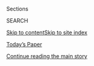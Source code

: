 <div id="app">

<div>

<div class="NYTAppHideMasthead css-zz1s19 e1suatyy0">

<div class="section css-ui9rw0 e1suatyy2">

<div class="css-11hrj97 er09x8g0">

<div class="css-6n7j50">

</div>

<span class="css-1dv1kvn">Sections</span>

<div class="css-10488qs">

<span class="css-1dv1kvn">SEARCH</span>

</div>

[Skip to content](#site-content)[Skip to site index](#site-index)

</div>

<div class="css-10698na e1huz5gh0">

</div>

</div>

<div id="masthead-bar-one" class="section hasLinks css-15hmgas e1csuq9d3">

<div class="css-uqyvli e1csuq9d0">

</div>

<div class="css-1uqjmks e1csuq9d1">

</div>

<div class="css-9e9ivx">

[](https://myaccount.nytimes.com/auth/login?response_type=cookie&client_id=vi)

</div>

<div class="css-1bvtpon e1csuq9d2">

[Today’s Paper](https://www.nytimes.com/section/todayspaper)

</div>

</div>

</div>

</div>

<div data-aria-hidden="false">

<div id="site-content" role="main">

<div id="top-wrapper" class="css-15p45cc eaca97t0" type="top">

<div id="top-slug" class="css-19x0jxb eaca97t1" hidden="">

Advertisement

</div>

[Continue reading the main story](#after-top)

<div class="ad top-wrapper" style="text-align:center;height:100%;display:block;min-height:90px">

<div id="top" class="place-ad" data-position="top" data-size-key="top">

</div>

</div>

<div id="after-top">

</div>

</div>

<div id="collection-jennifer-senior" class="section css-15h4p1b e9abtgs0">

<div class="css-1j21atc e1svk9qx1">

<div class="css-fmiefx e1svk9qx2">

<div class="css-1hk7r2m eu54l5x0">

<div id="sponsor-wrapper" class="css-7a1pgi eaca97t0" type="sponsor" hidden="">

<div id="sponsor-slug" class="css-1l4mleb eaca97t1" hidden="">

Supported by

</div>

[Continue reading the main story](#after-sponsor)

<div id="sponsor" class="ad sponsor-wrapper" style="text-align:left;height:100%;display:block">

</div>

<div id="after-sponsor">

</div>

</div>

</div>

### <span class="css-1032l74 ezz4tcd1">[Opinion](/section/opinion)</span>

</div>

<div class="css-nfcc9b e1svk9qx3">

<div class="css-zpl4ow e1svk9qx7">

![avatar](https://static01.nyt.com/images/2018/10/26/opinion/jennifer-senior/jennifer-senior-thumbLarge.png)

</div>

<div class="css-vl9dhg e1svk9qx5">

<div class="css-1nrhkj6 e1svk9qx6">

# Jennifer Senior

<div class="follow-button-placeholder" data-collection-id="">

</div>

</div>

## <span>Politics and social science.</span> <span class="css-dd5dyy">More**</span>

</div>

</div>

## <span>Politics and social science.</span> <span class="css-dd5dyy">More**</span>

</div>

<div class="css-1ywsdp4">

Jennifer Senior has been an Op-Ed columnist since September 2018. She
had been a daily book critic for The Times; before that, she spent many
years as a staff writer for New York magazine, doing profiles and cover
stories about politics, social science and mental health.   
  
Her best-selling book, "All Joy and No Fun: The Paradox of Modern
Parenthood," has been translated into 12 languages, and her work has
been anthologized in many essay collections, including four volumes of
“The Best American Political Writing.” She lives in Brooklyn, N.Y.,
with her husband and son. 

</div>

<div class="css-1rclpnj ekkqrpp0">

</div>

<div class="css-185go5a e1o5byef0">

<div class="css-15cbhtu">

  - [Latest](#stream-panel)
  - <span class="css-6n7j50">Search</span>
    <div class="control">
    <div class="label-container css-1dv1kvn">
    Search
    </div>
    <div class="css-wm4t3d">
    **<span id="clear-search-input" class="css-1dv1kvn">Clear this text
    input</span>
    </div>
    </div>
    <span class="css-1iovbfw"></span>

<div id="stream-panel" class="section css-8msx5b e1jz0cab1">

<div class="css-13mho3u">

1.  
    
    <div class="css-1cp3ece">
    
    <div class="css-1l4spti">
    
    [](/2020/08/05/opinion/coronavirus-mental-illness-depression.html)
    
    <div class="css-79elbk">
    
    ![](https://static01.nyt.com/images/2020/08/08/opinion/08senior2/05senior2-thumbWide.jpg?quality=75&auto=webp&disable=upscale)
    
    </div>
    
    ## We’ve Hit a Pandemic Wall
    
    New data show that Americans are suffering from record levels of
    mental distress.
    
    <div class="css-1nqbnmb ea5icrr0">
    
    By <span class="css-1n7hynb">Jennifer Senior</span>
    
    </div>
    
    <div class="css-185051n">
    
    [Leer en
    español](https://www.nytimes.com/es/2020/08/07/espanol/opinion/ansiedad-coronavirus.html "Read in Spanish")
    
    </div>
    
    </div>
    
    <div class="css-1lc2l26 e1xfvim33">
    
    </div>
    
    </div>

2.  
    
    <div class="css-1cp3ece">
    
    <div class="css-1l4spti">
    
    [](/2020/07/21/opinion/anthony-fauci-coronavirus.html)
    
    <div class="css-79elbk">
    
    ![](https://static01.nyt.com/images/2020/07/21/opinion/21senior1/merlin_171455547_8ab6013e-5a7c-4899-a744-61d164f5322f-thumbWide.jpg?quality=75&auto=webp&disable=upscale)
    
    </div>
    
    ## I Spoke With Anthony Fauci. He Says His Inbox Isn’t Pretty.
    
    An interview with the man who has an important message for you, if
    he can get it out.
    
    <div class="css-1nqbnmb ea5icrr0">
    
    By <span class="css-1n7hynb">Jennifer Senior</span>
    
    </div>
    
    </div>
    
    <div class="css-1lc2l26 e1xfvim33">
    
    </div>
    
    </div>

3.  
    
    <div class="css-1cp3ece">
    
    <div class="css-1l4spti">
    
    [](/2020/07/12/opinion/liberal-arts-college-covid.html)
    
    <div class="css-79elbk">
    
    ![](https://static01.nyt.com/images/2020/07/12/opinion/12Senior/merlin_173814348_0b379044-ece0-42e2-8c29-840fb84ffb4a-thumbWide.jpg?quality=75&auto=webp&disable=upscale)
    
    </div>
    
    ## Dear Liberal Arts Students: Seize This Moment
    
    The world needs you. Here’s your chance.
    
    <div class="css-1nqbnmb ea5icrr0">
    
    By <span class="css-1n7hynb">Jennifer Senior</span>
    
    </div>
    
    </div>
    
    <div class="css-1lc2l26 e1xfvim33">
    
    </div>
    
    </div>

4.  
    
    <div class="css-1cp3ece">
    
    <div class="css-1l4spti">
    
    [](/2020/06/28/opinion/trump-newt-gingrich.html)
    
    <div class="css-79elbk">
    
    ![](https://static01.nyt.com/images/2020/06/28/opinion/28Senior/merlin_110121425_ff630430-e6d2-4779-b767-9d43850923c1-thumbWide.jpg?quality=75&auto=webp&disable=upscale)
    
    </div>
    
    ## Trump’s Napalm Politics? They Began With Newt
    
    Gingrich wrote the playbook for it all. The nastiness, the contempt
    for norms, the transformation of political opponents into enemies.
    
    <div class="css-1nqbnmb ea5icrr0">
    
    By <span class="css-1n7hynb">Jennifer Senior</span>
    
    </div>
    
    </div>
    
    <div class="css-1lc2l26 e1xfvim33">
    
    </div>
    
    </div>

5.  
    
    <div class="css-1cp3ece">
    
    <div class="css-1l4spti">
    
    [](/2020/06/21/opinion/trump-autocrat-barr.html)
    
    <div class="css-79elbk">
    
    ![](https://static01.nyt.com/images/2020/06/21/opinion/21senior/21senior-thumbWide.jpg?quality=75&auto=webp&disable=upscale)
    
    </div>
    
    ## America’s Aspiring Autocrat Is in the Home Stretch. How Worried Should We Be?
    
    Beware a despot when he’s cornered.
    
    <div class="css-1nqbnmb ea5icrr0">
    
    By <span class="css-1n7hynb">Jennifer Senior</span>
    
    </div>
    
    </div>
    
    <div class="css-1lc2l26 e1xfvim33">
    
    </div>
    
    </div>

6.  
    
    <div class="css-1cp3ece">
    
    <div class="css-1l4spti">
    
    [](/2020/06/14/opinion/layoffs-coronavirus-economy.html)
    
    <div class="css-79elbk">
    
    ![](https://static01.nyt.com/images/2020/06/15/opinion/15Senior/merlin_168730191_6d2050f8-1226-4039-a1ef-0fabf814cdf7-thumbWide.jpg?quality=75&auto=webp&disable=upscale)
    
    </div>
    
    ## More People Will Be Fired in the Pandemic. Let’s Talk About It.
    
    For starters, don’t do it on Zoom. And consider not doing it at all.
    
    <div class="css-1nqbnmb ea5icrr0">
    
    By <span class="css-1n7hynb">Jennifer Senior</span>
    
    </div>
    
    </div>
    
    <div class="css-1lc2l26 e1xfvim33">
    
    </div>
    
    </div>

7.  
    
    <div class="css-1cp3ece">
    
    <div class="css-1l4spti">
    
    [](/2020/06/07/opinion/trump-mattis-polls.html)
    
    <div class="css-79elbk">
    
    ![](https://static01.nyt.com/images/2020/06/07/opinion/07Senior/07Senior-thumbWide.jpg?quality=75&auto=webp&disable=upscale)
    
    </div>
    
    ## Is This the Trump Tipping Point?
    
    I know. We’ve said we’ve been here a thousand times before. This
    time feels different.
    
    <div class="css-1nqbnmb ea5icrr0">
    
    By <span class="css-1n7hynb">Jennifer Senior</span>
    
    </div>
    
    </div>
    
    <div class="css-1lc2l26 e1xfvim33">
    
    </div>
    
    </div>

8.  
    
    <div class="css-1cp3ece">
    
    <div class="css-1l4spti">
    
    [](/2020/05/31/opinion/trump-police-george-floyd.html)
    
    <div class="css-79elbk">
    
    ![](https://static01.nyt.com/images/2020/05/31/opinion/31Senior-sub/merlin_173015139_fef4c7e9-6d66-4789-a52a-1a9ddb6d84dc-thumbWide.jpg?quality=75&auto=webp&disable=upscale)
    
    </div>
    
    ## What Trump and Toxic Cops Have in Common
    
    It’s us versus them.
    
    <div class="css-1nqbnmb ea5icrr0">
    
    By <span class="css-1n7hynb">Jennifer Senior</span>
    
    </div>
    
    </div>
    
    <div class="css-1lc2l26 e1xfvim33">
    
    </div>
    
    </div>

9.  
    
    <div class="css-1cp3ece">
    
    <div class="css-1l4spti">
    
    [](/2020/05/24/opinion/coronavirus-parents-work-from-home.html)
    
    <div class="css-79elbk">
    
    ![](https://static01.nyt.com/images/2020/05/24/opinion/24Senior/24Senior-thumbWide.jpg?quality=75&auto=webp&disable=upscale)
    
    </div>
    
    ## Camp Is Canceled. Three More Months of Family Time. Help.
    
    We’re homemakers, stay-at-home parents and paid workers. All at the
    same time.
    
    <div class="css-1nqbnmb ea5icrr0">
    
    By <span class="css-1n7hynb">Jennifer Senior</span>
    
    </div>
    
    </div>
    
    <div class="css-1lc2l26 e1xfvim33">
    
    </div>
    
    </div>

10. 
    
    <div class="css-1cp3ece">
    
    <div class="css-1l4spti">
    
    [](/2020/05/20/opinion/trump-hydroxychloroquine-vaccine.html)
    
    <div class="css-79elbk">
    
    ![](https://static01.nyt.com/images/2020/05/20/opinion/20seniorWeb/merlin_172649979_7450ed27-c668-46c4-a134-26a9ff80ab68-thumbWide.jpg?quality=75&auto=webp&disable=upscale)
    
    </div>
    
    ## What Elvis, Michael Jackson and Trump Have in Common
    
    They were all nightmare celebrity patients.
    
    <div class="css-1nqbnmb ea5icrr0">
    
    By <span class="css-1n7hynb">Jennifer Senior</span>
    
    </div>
    
    </div>
    
    <div class="css-1lc2l26 e1xfvim33">
    
    </div>
    
    </div>

<div class="css-13mho3u">

<div class="css-1t62hi8">

<div class="css-1stvaey">

Show More

<div>

<div style="border:0;clip:rect(0 0 0 0);height:1px;margin:-1px;overflow:hidden;white-space:nowrap;padding:0;width:1px;position:absolute" role="log" data-aria-live="assertive">

</div>

<div style="border:0;clip:rect(0 0 0 0);height:1px;margin:-1px;overflow:hidden;white-space:nowrap;padding:0;width:1px;position:absolute" role="log" data-aria-live="assertive">

</div>

<div style="border:0;clip:rect(0 0 0 0);height:1px;margin:-1px;overflow:hidden;white-space:nowrap;padding:0;width:1px;position:absolute" role="log" data-aria-live="polite">

</div>

<div style="border:0;clip:rect(0 0 0 0);height:1px;margin:-1px;overflow:hidden;white-space:nowrap;padding:0;width:1px;position:absolute" role="log" data-aria-live="polite">

</div>

</div>

</div>

</div>

</div>

</div>

<div class="css-g6hk37 supplemental">

<div id="mid1-wrapper" class="css-10wkyv7 eaca97t0" type="lede">

<div id="mid1-slug" class="css-1tag3rd eaca97t1">

Advertisement

</div>

[Continue reading the main story](#after-mid1)

<div id="mid1" class="ad mid1-wrapper" style="text-align:center;height:100%;display:block;min-height:250px">

</div>

<div id="after-mid1">

</div>

</div>

<div id="mktg-wrapper" class="css-oxle51 eaca97t0" type="mktg">

<div id="mktg-slug" class="css-1tag3rd eaca97t1">

Advertisement

</div>

[Continue reading the main story](#after-mktg)

<div id="mktg" class="ad mktg-wrapper" style="text-align:center;height:100%;display:block">

</div>

<div id="after-mktg">

</div>

</div>

</div>

</div>

</div>

</div>

</div>

</div>

## Site Index

<div>

</div>

## Site Information Navigation

  - [© <span>2020</span> <span>The New York Times
    Company</span>](https://help.nytimes.com/hc/en-us/articles/115014792127-Copyright-notice)

<!-- end list -->

  - [NYTCo](https://www.nytco.com/)
  - [Contact
    Us](https://help.nytimes.com/hc/en-us/articles/115015385887-Contact-Us)
  - [Work with us](https://www.nytco.com/careers/)
  - [Advertise](https://nytmediakit.com/)
  - [T Brand Studio](http://www.tbrandstudio.com/)
  - [Your Ad
    Choices](https://www.nytimes.com/privacy/cookie-policy#how-do-i-manage-trackers)
  - [Privacy](https://www.nytimes.com/privacy)
  - [Terms of
    Service](https://help.nytimes.com/hc/en-us/articles/115014893428-Terms-of-service)
  - [Terms of
    Sale](https://help.nytimes.com/hc/en-us/articles/115014893968-Terms-of-sale)
  - [Site Map](https://spiderbites.nytimes.com)
  - [Help](https://help.nytimes.com/hc/en-us)
  - [Subscriptions](https://www.nytimes.com/subscription?campaignId=37WXW)

</div>

</div>
